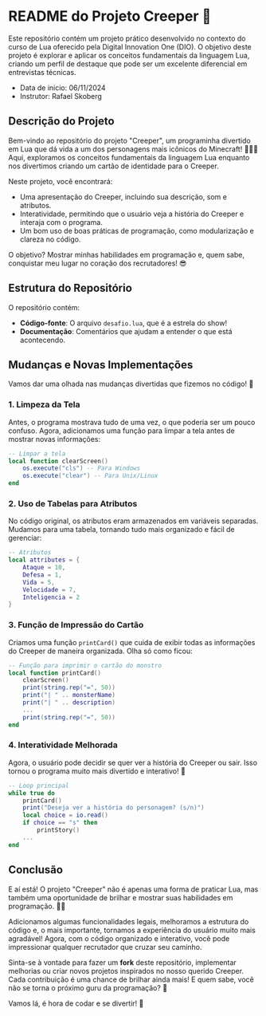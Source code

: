 # README do Projeto Creeper 🌟

Este repositório contém um projeto prático desenvolvido no contexto do curso de Lua oferecido pela Digital Innovation One (DIO). O objetivo deste projeto é explorar e aplicar os conceitos fundamentais da linguagem Lua, criando um perfil de destaque que pode ser um excelente diferencial em entrevistas técnicas.
- Data de inicio: 06/11/2024
- Instrutor: Rafael Skoberg

## Descrição do Projeto

Bem-vindo ao repositório do projeto "Creeper", um programinha divertido em Lua que dá vida a um dos personagens mais icônicos do Minecraft! 🧙‍♂️💥 Aqui, exploramos os conceitos fundamentais da linguagem Lua enquanto nos divertimos criando um cartão de identidade para o Creeper.

Neste projeto, você encontrará:
- Uma apresentação do Creeper, incluindo sua descrição, som e atributos.
- Interatividade, permitindo que o usuário veja a história do Creeper e interaja com o programa.
- Um bom uso de boas práticas de programação, como modularização e clareza no código.

O objetivo? Mostrar minhas habilidades em programação e, quem sabe, conquistar meu lugar no coração dos recrutadores! 😎

## Estrutura do Repositório

O repositório contém:

- **Código-fonte**: O arquivo `desafio.lua`, que é a estrela do show!
- **Documentação**: Comentários que ajudam a entender o que está acontecendo.

## Mudanças e Novas Implementações

Vamos dar uma olhada nas mudanças divertidas que fizemos no código! 🎉

### 1. Limpeza da Tela

Antes, o programa mostrava tudo de uma vez, o que poderia ser um pouco confuso. Agora, adicionamos uma função para limpar a tela antes de mostrar novas informações:

```lua
-- Limpar a tela
local function clearScreen()
    os.execute("cls") -- Para Windows
    os.execute("clear") -- Para Unix/Linux
end
```

### 2. Uso de Tabelas para Atributos

No código original, os atributos eram armazenados em variáveis separadas. Mudamos para uma tabela, tornando tudo mais organizado e fácil de gerenciar:

```lua
-- Atributos
local attributes = {
    Ataque = 10,
    Defesa = 1,
    Vida = 5,
    Velocidade = 7,
    Inteligencia = 2 
}
```

### 3. Função de Impressão do Cartão

Criamos uma função `printCard()` que cuida de exibir todas as informações do Creeper de maneira organizada. Olha só como ficou:

```lua
-- Função para imprimir o cartão do monstro
local function printCard()
    clearScreen() 
    print(string.rep("=", 50))
    print("| " .. monsterName)
    print("| " .. description)
    ...
    print(string.rep("=", 50))
end
```

### 4. Interatividade Melhorada

Agora, o usuário pode decidir se quer ver a história do Creeper ou sair. Isso tornou o programa muito mais divertido e interativo! 🚀

```lua
-- Loop principal
while true do
    printCard()
    print("Deseja ver a história do personagem? (s/n)")
    local choice = io.read()
    if choice == "s" then 
        printStory()
    ...
end
```

## Conclusão

E aí está! O projeto "Creeper" não é apenas uma forma de praticar Lua, mas também uma oportunidade de brilhar e mostrar suas habilidades em programação. 💪✨

Adicionamos algumas funcionalidades legais, melhoramos a estrutura do código e, o mais importante, tornamos a experiência do usuário muito mais agradável! Agora, com o código organizado e interativo, você pode impressionar qualquer recrutador que cruzar seu caminho.

Sinta-se à vontade para fazer um **fork** deste repositório, implementar melhorias ou criar novos projetos inspirados no nosso querido Creeper. Cada contribuição é uma chance de brilhar ainda mais! E quem sabe, você não se torna o próximo guru da programação? 🌟

Vamos lá, é hora de codar e se divertir! 🎉
